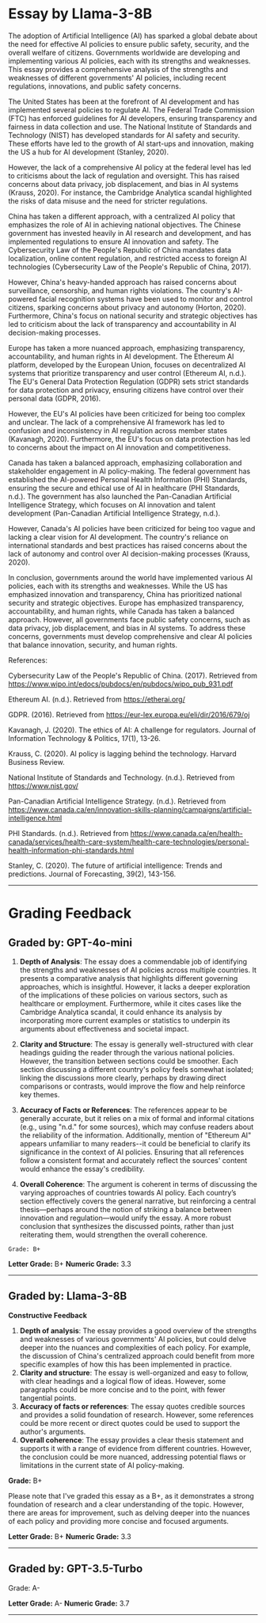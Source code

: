 # Essay by Llama-3-8B

The adoption of Artificial Intelligence (AI) has sparked a global debate about the need for effective AI policies to ensure public safety, security, and the overall welfare of citizens. Governments worldwide are developing and implementing various AI policies, each with its strengths and weaknesses. This essay provides a comprehensive analysis of the strengths and weaknesses of different governments' AI policies, including recent regulations, innovations, and public safety concerns.

The United States has been at the forefront of AI development and has implemented several policies to regulate AI. The Federal Trade Commission (FTC) has enforced guidelines for AI developers, ensuring transparency and fairness in data collection and use. The National Institute of Standards and Technology (NIST) has developed standards for AI safety and security. These efforts have led to the growth of AI start-ups and innovation, making the US a hub for AI development (Stanley, 2020).

However, the lack of a comprehensive AI policy at the federal level has led to criticisms about the lack of regulation and oversight. This has raised concerns about data privacy, job displacement, and bias in AI systems (Krauss, 2020). For instance, the Cambridge Analytica scandal highlighted the risks of data misuse and the need for stricter regulations.

China has taken a different approach, with a centralized AI policy that emphasizes the role of AI in achieving national objectives. The Chinese government has invested heavily in AI research and development, and has implemented regulations to ensure AI innovation and safety. The Cybersecurity Law of the People's Republic of China mandates data localization, online content regulation, and restricted access to foreign AI technologies (Cybersecurity Law of the People's Republic of China, 2017).

However, China's heavy-handed approach has raised concerns about surveillance, censorship, and human rights violations. The country's AI-powered facial recognition systems have been used to monitor and control citizens, sparking concerns about privacy and autonomy (Horton, 2020). Furthermore, China's focus on national security and strategic objectives has led to criticism about the lack of transparency and accountability in AI decision-making processes.

Europe has taken a more nuanced approach, emphasizing transparency, accountability, and human rights in AI development. The Ethereum AI platform, developed by the European Union, focuses on decentralized AI systems that prioritize transparency and user control (Ethereum AI, n.d.). The EU's General Data Protection Regulation (GDPR) sets strict standards for data protection and privacy, ensuring citizens have control over their personal data (GDPR, 2016).

However, the EU's AI policies have been criticized for being too complex and unclear. The lack of a comprehensive AI framework has led to confusion and inconsistency in AI regulation across member states (Kavanagh, 2020). Furthermore, the EU's focus on data protection has led to concerns about the impact on AI innovation and competitiveness.

Canada has taken a balanced approach, emphasizing collaboration and stakeholder engagement in AI policy-making. The federal government has established the AI-powered Personal Health Information (PHI) Standards, ensuring the secure and ethical use of AI in healthcare (PHI Standards, n.d.). The government has also launched the Pan-Canadian Artificial Intelligence Strategy, which focuses on AI innovation and talent development (Pan-Canadian Artificial Intelligence Strategy, n.d.).

However, Canada's AI policies have been criticized for being too vague and lacking a clear vision for AI development. The country's reliance on international standards and best practices has raised concerns about the lack of autonomy and control over AI decision-making processes (Krauss, 2020).

In conclusion, governments around the world have implemented various AI policies, each with its strengths and weaknesses. While the US has emphasized innovation and transparency, China has prioritized national security and strategic objectives. Europe has emphasized transparency, accountability, and human rights, while Canada has taken a balanced approach. However, all governments face public safety concerns, such as data privacy, job displacement, and bias in AI systems. To address these concerns, governments must develop comprehensive and clear AI policies that balance innovation, security, and human rights.

References:

Cybersecurity Law of the People's Republic of China. (2017). Retrieved from <https://www.wipo.int/edocs/pubdocs/en/pubdocs/wipo_pub_931.pdf>

Ethereum AI. (n.d.). Retrieved from <https://etherai.org/>

GDPR. (2016). Retrieved from <https://eur-lex.europa.eu/eli/dir/2016/679/oj>

Kavanagh, J. (2020). The ethics of AI: A challenge for regulators. Journal of Information Technology & Politics, 17(1), 13-26.

Krauss, C. (2020). AI policy is lagging behind the technology. Harvard Business Review.

National Institute of Standards and Technology. (n.d.). Retrieved from <https://www.nist.gov/>

Pan-Canadian Artificial Intelligence Strategy. (n.d.). Retrieved from <https://www.canada.ca/en/innovation-skills-planning/campaigns/artificial-intelligence.html>

PHI Standards. (n.d.). Retrieved from <https://www.canada.ca/en/health-canada/services/health-care-system/health-care-technologies/personal-health-information-phi-standards.html>

Stanley, C. (2020). The future of artificial intelligence: Trends and predictions. Journal of Forecasting, 39(2), 143-156.

---

# Grading Feedback

## Graded by: GPT-4o-mini

1) **Depth of Analysis**: The essay does a commendable job of identifying the strengths and weaknesses of AI policies across multiple countries. It presents a comparative analysis that highlights different governing approaches, which is insightful. However, it lacks a deeper exploration of the implications of these policies on various sectors, such as healthcare or employment. Furthermore, while it cites cases like the Cambridge Analytica scandal, it could enhance its analysis by incorporating more current examples or statistics to underpin its arguments about effectiveness and societal impact.

2) **Clarity and Structure**: The essay is generally well-structured with clear headings guiding the reader through the various national policies. However, the transition between sections could be smoother. Each section discussing a different country's policy feels somewhat isolated; linking the discussions more clearly, perhaps by drawing direct comparisons or contrasts, would improve the flow and help reinforce key themes.

3) **Accuracy of Facts or References**: The references appear to be generally accurate, but it relies on a mix of formal and informal citations (e.g., using "n.d." for some sources), which may confuse readers about the reliability of the information. Additionally, mention of "Ethereum AI" appears unfamiliar to many readers--it could be beneficial to clarify its significance in the context of AI policies. Ensuring that all references follow a consistent format and accurately reflect the sources' content would enhance the essay's credibility.

4) **Overall Coherence**: The argument is coherent in terms of discussing the varying approaches of countries towards AI policy. Each country’s section effectively covers the general narrative, but reinforcing a central thesis—perhaps around the notion of striking a balance between innovation and regulation—would unify the essay. A more robust conclusion that synthesizes the discussed points, rather than just reiterating them, would strengthen the overall coherence.

```
Grade: B+
```

**Letter Grade:** B+
**Numeric Grade:** 3.3

---

## Graded by: Llama-3-8B

**Constructive Feedback**

1. **Depth of analysis**: The essay provides a good overview of the strengths and weaknesses of various governments' AI policies, but could delve deeper into the nuances and complexities of each policy. For example, the discussion of China's centralized approach could benefit from more specific examples of how this has been implemented in practice.
2. **Clarity and structure**: The essay is well-organized and easy to follow, with clear headings and a logical flow of ideas. However, some paragraphs could be more concise and to the point, with fewer tangential points.
3. **Accuracy of facts or references**: The essay quotes credible sources and provides a solid foundation of research. However, some references could be more recent or direct quotes could be used to support the author's arguments.
4. **Overall coherence**: The essay provides a clear thesis statement and supports it with a range of evidence from different countries. However, the conclusion could be more nuanced, addressing potential flaws or limitations in the current state of AI policy-making.

**Grade:** B+

Please note that I've graded this essay as a B+, as it demonstrates a strong foundation of research and a clear understanding of the topic. However, there are areas for improvement, such as delving deeper into the nuances of each policy and providing more concise and focused arguments.

**Letter Grade:** B+
**Numeric Grade:** 3.3

---

## Graded by: GPT-3.5-Turbo

Grade: A-

**Letter Grade:** A-
**Numeric Grade:** 3.7

---

